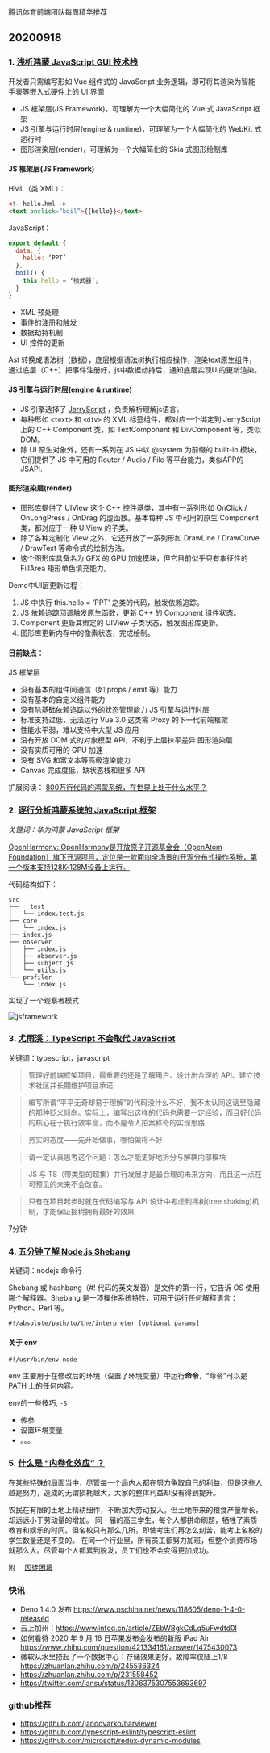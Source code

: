 
腾讯体育前端团队每周精华推荐


## 20200918
### 1. [浅析鸿蒙 JavaScript GUI 技术栈](https://juejin.im/post/6872154561574862855)

开发者只需编写形如 Vue 组件式的 JavaScript 业务逻辑，即可将其渲染为智能手表等嵌入式硬件上的 UI 界面

* JS 框架层(JS Framework)，可理解为一个大幅简化的 Vue 式 JavaScript 框架
* JS 引擎与运行时层(engine & runtime)，可理解为一个大幅简化的 WebKit 式运行时
* 图形渲染层(render)，可理解为一个大幅简化的 Skia 式图形绘制库

#### JS 框架层(JS Framework)

 HML（类 XML）：

```html
<!— hello.hml —>
<text onclick=“boil”>{{hello}}</text>
```

 JavaScript：

```js
export default {
  data: {
    hello: ‘PPT’
  },
  boil() {
    this.hello = ‘核武器’;
  }
}
```

* XML 预处理
* 事件的注册和触发
* 数据劫持机制
* UI 控件的更新

Ast 转换成语法树（数据），底层根据语法树执行相应操作，渲染text原生组件，通过底层（C++）把事件注册好，js中数据劫持后，通知底层实现UI的更新渲染。

#### JS 引擎与运行时层(engine & runtime)

* JS 引擎选择了  [JerryScript](https://en.wikipedia.org/wiki/JerryScript) ，负责解析理解js语言。
* 每种形如 `<text>` 和 `<div>` 的 XML 标签组件，都对应一个绑定到 JerryScript 上的 C++ Component 类，如 TextComponent 和 DivComponent 等，类似DOM。
* 除 UI 原生对象外，还有一系列在 JS 中以 @system 为前缀的 built-in 模块，它们提供了 JS 中可用的 Router / Audio / File 等平台能力，类似APP的JSAPI.

#### 图形渲染层(render)

* 图形库提供了 UIView 这个 C++ 控件基类，其中有一系列形如 OnClick / OnLongPress / OnDrag 的虚函数。基本每种 JS 中可用的原生 Component 类，都对应于一种 UIView 的子类。
* 除了各种定制化 View 之外，它还开放了一系列形如 DrawLine / DrawCurve / DrawText 等命令式的绘制方法。
* 这个图形库具备名为 GFX 的 GPU 加速模块，但它目前似乎只有象征性的 FillArea 矩形单色填充能力。

Demo中UI层更新过程：

1. JS 中执行 this.hello = ‘PPT’ 之类的代码，触发依赖追踪。
2. JS 依赖追踪回调触发原生函数，更新 C++ 的 Component 组件状态。
3. Component 更新其绑定的 UIView 子类状态，触发图形库更新。
4. 图形库更新内存中的像素状态，完成绘制。

#### 目前缺点：

JS 框架层

* 没有基本的组件间通信（如 props / emit 等）能力
* 没有基本的自定义组件能力
* 没有除基础依赖追踪以外的状态管理能力
JS 引擎与运行时层
* 标准支持过低，无法运行 Vue 3.0 这类需 Proxy 的下一代前端框架
* 性能水平弱，难以支持中大型 JS 应用
* 没有开放 DOM 式的对象模型 API，不利于上层抹平差异
图形渲染层
* 没有实质可用的 GPU 加速
* 没有 SVG 和富文本等高级渲染能力
* Canvas 完成度低，缺状态栈和很多 API

扩展阅读：
[800万行代码的鸿蒙系统，在世界上处于什么水平？
](https://zhuanlan.zhihu.com/p/245611603)

### 2. [逐行分析鸿蒙系统的 JavaScript 框架](https://juejin.im/post/6872639403102208014)

*关键词：华为鸿蒙 JavaScript 框架*

[OpenHarmony: OpenHarmony是开放原子开源基金会（OpenAtom Foundation）旗下开源项目，定位是一款面向全场景的开源分布式操作系统，第一个版本支持128K-128M设备上运行。](https://gitee.com/openharmony)

代码结构如下：

```text
src
├── __test__
│   └── index.test.js
├── core
│   └── index.js
├── index.js
├── observer
│   ├── index.js
│   ├── observer.js
│   ├── subject.js
│   └── utils.js
└── profiler
    └── index.js
```

实现了一个观察者模式

![jsframework](https://git.code.oa.com/omgweb/weekly-conf/raw/67aa563248736e5fc18e599165016a2660d02207/assets/images/jsframework.png)


### 3. [尤雨溪：TypeScript 不会取代 JavaScript](https://www.infoq.cn/article/9u1y1yfeocsTpSxQZyrm)

关键词：typescript，javascript

> 管理好前端框架项目，最重要的还是了解用户、设计出合理的 API、建立技术社区并长期维护项目承诺

> 编写所谓“平平无奇却易于理解”的代码没什么不好，我不太认同这话里隐藏的那种贬义倾向。实际上，编写出这样的代码也需要一定经验，而且好代码的核心在于执行效率高，而不是令人拍案称奇的实现思路

> 务实的态度——先开始做事，哪怕做得不好

> 请一定认真思考这个问题：怎么才能更好地拆分与解耦内部模块

> JS 与 TS（带类型的超集）并行发展才是最合理的未来方向，而且这一点在可预见的未来不会改变。

> 只有在项目起步时就在代码编写与 API 设计中考虑到摇树(tree shaking)机制，才能保证摇树拥有最好的效果

7分钟

### 4. [五分钟了解 Node.js Shebang](https://www.infoq.cn/article/rUHAGZscuW571soKUkVy)

关键词：nodejs 命令行

Shebang 或 hashbang（#! 代码的英文发音）是文件的第一行，它告诉 OS 使用哪个解释器。Shebang 是一项操作系统特性，可用于运行任何解释语言：Python、Perl 等。

```shell
#!/absolute/path/to/the/interpreter [optional params]
```

#### 关于 env

```shell
#!/usr/bin/env node
```

env 主要用于在修改后的环境（设置了环境变量）中运行**命令**，“命令”可以是 PATH 上的任何内容。

env的一些技巧,  `-S`

* 传参  
* 设置环境变量
* 。。。

### 5. [什么是 “内卷化效应” ？](https://zhuanlan.zhihu.com/p/161625980)

在某些特殊的局面当中，尽管每一个局内人都在努力争取自己的利益，但是这些人越是努力，造成的无谓损耗越大，大家的整体利益却没有得到提升。

农民在有限的土地上精耕细作，不断加大劳动投入。但土地带来的粮食产量增长，却远远小于劳动量的增加。
同一届的高三学生，每个人都拼命刷题，牺牲了素质教育和娱乐的时间。但名校只有那么几所，即使考生们再怎么刻苦，能考上名校的学生数量还是不变的。
在同一个行业里，所有员工都努力加班，但整个消费市场就那么大。尽管每个人都累到脱发，员工们也不会变得更加成功。

附： [囚徒困境](https://mp.weixin.qq.com/s?__biz=MzIxMjE5MTE1Nw==&mid=2653199445&idx=1&sn=e97d1d4b81a1729c07c3c6a0d4dc04d5&chksm=8c99ee8fbbee6799d77c37dc659e52c7d09e5f6395714cc32e11744259526102567d8049146e&scene=21#wechat_redirect)

### 快讯

* Deno 1.4.0 发布 https://www.oschina.net/news/118605/deno-1-4-0-released
* 云上加州：https://www.infoq.cn/article/ZEbWBgkCdLq5uFwdtd0l
* 如何看待 2020 年 9 月 16 日苹果发布会发布的新版 iPad Air https://www.zhihu.com/question/421334161/answer/1475430073
* 微软从水里捞起了一个数据中心：存储效果更好，故障率仅陆上1/8 https://zhuanlan.zhihu.com/p/245536324
* https://zhuanlan.zhihu.com/p/231558452
* https://twitter.com/iansu/status/1306375307553693697

### github推荐

* https://github.com/janodvarko/harviewer
* https://github.com/typescript-eslint/typescript-eslint
* https://github.com/microsoft/redux-dynamic-modules



